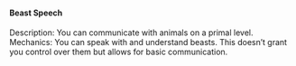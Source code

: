 #### Beast Speech
Description: You can communicate with animals on a primal level.
Mechanics: You can speak with and understand beasts. This doesn’t grant you control over them but allows for basic communication.
